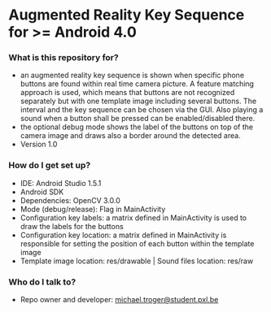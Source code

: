# Augmented Reality Key Sequence for >= Android 4.0 #

### What is this repository for? ###
* an augmented reality key sequence is shown when specific phone buttons are found within real time camera picture. A feature matching approach is used, which means that buttons are not recognized separately but with one template image including several buttons. The interval and the key sequence can be chosen via the GUI. Also playing a sound when a button shall be pressed can be enabled/disabled there.
* the optional debug mode shows the label of the buttons on top of the camera image and draws also a border around the detected area.
* Version 1.0

### How do I get set up? ###
* IDE: Android Studio 1.5.1
* Android SDK
* Dependencies: OpenCV 3.0.0
* Mode (debug/release): Flag in MainActivity
* Configuration key labels: a matrix defined in MainActivity is used to draw the labels for the buttons
* Configuration key location: a matrix defined in MainActivity is responsible for setting the position of each button within the template image
* Template image location: res/drawable | Sound files location: res/raw

### Who do I talk to? ###
* Repo owner and developer: michael.troger@student.pxl.be
